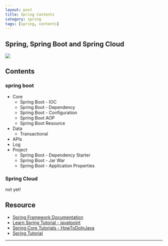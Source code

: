 ```yaml
---
layout: post
title: Spring Contents
category: spring
tags: [spring, contents]
---
```


## Spring, Spring Boot and Spring Cloud

![](https://www.hauchenglee.com/assets/images/spring/spring-boot/Spring-the-source-for-modern-JAVA.jpg)

## Contents 

### spring boot

- Core
    - Spring Boot - IOC
    - Spring Boot - Dependency
    - Spring Boot - Configuration
    - Spring Boot AOP
    - Spring Boot Resource
- Data
    - Transactional
- APIs
- Log
- Project
    - Spring Boot - Dependency Starter
    - Spring Boot - Jar War
    - Spring Boot - Application Properties

### Spring Cloud

not yet!

## Resource

- [Spring Framework Documentation](https://docs.spring.io/spring-framework/docs/current/reference/html/)
- [Learn Spring Tutorial - javatpoint](https://www.javatpoint.com/spring-tutorial)
- [Spring Core Tutorials - HowToDoInJava](https://howtodoinjava.com/spring-core/)
- [Spring Tutorial](https://dunwu.github.io/spring-tutorial/#/README)

---